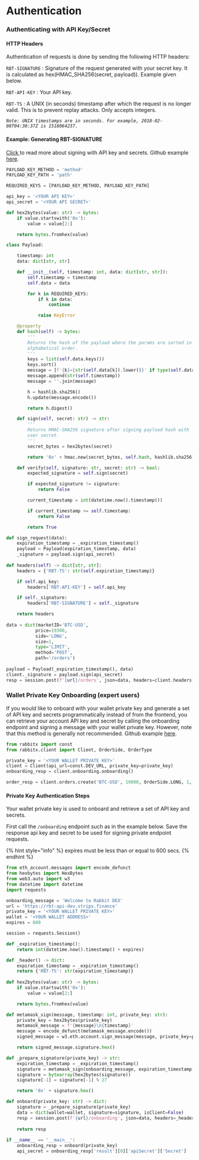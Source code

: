 # Authentication

### Authenticating with API Key/Secret

#### HTTP Headers

Authentication of requests is done by sending the following HTTP headers:

`RBT-SIGNATURE` : Signature of the request generated with your secret key. It is calculated as hex(HMAC\_SHA256(secret, payload)). Example given below.

`RBT-API-KEY` : Your API key.

`RBT-TS` : A UNIX (in seconds) timestamp after which the request is no longer valid. This is to prevent replay attacks. Only accepts integers.

_`Note: UNIX timestamps are in seconds. For example, 2018-02-08T04:30:37Z is 1518064237.`_

#### Example: Generating RBT-SIGNATURE

[Click ](../generate-your-api-keys/api-key-usage.md)to read more about signing with API key and secrets. Github example [here](https://github.com/rabbitx-io/rabbitx-python-client/blob/main/rabbitx/payload.py).&#x20;

```python
PAYLOAD_KEY_METHOD = 'method'
PAYLOAD_KEY_PATH = 'path'

REQUIRED_KEYS = [PAYLOAD_KEY_METHOD, PAYLOAD_KEY_PATH]

api_key = '<YOUR API KEY>'
api_secret = '<YOUR API SECRET>'

def hex2bytes(value: str) -> bytes:
    if value.startswith('0x'):
        value = value[2:]

    return bytes.fromhex(value)

class Payload:

    timestamp: int
    data: dict[str, str]

    def __init__(self, timestamp: int, data: dict[str, str]):
        self.timestamp = timestamp
        self.data = data

        for k in REQUIRED_KEYS:
            if k in data:
                continue

            raise KeyError

    @property
    def hash(self) -> bytes:
        '''
        Returns the hash of the payload where the params are sorted in 
        alphabetical order.
        '''
        keys = list(self.data.keys())
        keys.sort()
        message = [f'{k}={str(self.data[k]).lower()}' if type(self.data[k]) == bool else f'{k}={self.data[k]}' for k in keys]
        message.append(str(self.timestamp))
        message = ''.join(message)

        h = hashlib.sha256()
        h.update(message.encode())

        return h.digest()

    def sign(self, secret: str) -> str:
        '''
        Returns HMAC-SHA256 signature after signing payload hash with
        user secret. 
        '''
        secret_bytes = hex2bytes(secret)

        return '0x' + hmac.new(secret_bytes, self.hash, hashlib.sha256).hexdigest()

    def verify(self, signature: str, secret: str) -> bool:
        expected_signature = self.sign(secret)

        if expected_signature != signature:
            return False

        current_timestamp = int(datetime.now().timestamp())

        if current_timestamp >= self.timestamp:
            return False

        return True
```

```python
def sign_request(data):
    expiration_timestamp = _expiration_timestamp()
    payload = Payload(expiration_timestamp, data)
    _signature = payload.sign(api_secret)
    
def headers(self) -> dict[str, str]:
    headers = {'RBT-TS': str(self.expiration_timestamp)}

    if self.api_key:
        headers['RBT-API-KEY'] = self.api_key

    if self._signature:
        headers['RBT-SIGNATURE'] = self._signature

    return headers
        
data = dict(marketID='BTC-USD',
           price=19300,
           side='LONG', 
           size=1, 
           type='LIMIT', 
           method='POST', 
           path='/orders')
           
payload = Payload(_expiration_timestamp(), data)
client._signature = payload.sign(api_secret)
resp = session.post(f'{url}/orders', json=data, headers=client.headers()).json()
```

### Wallet Private Key Onboarding (expert users)

If you would like to onboard with your wallet private key and generate a set of API key and secrets programmatically instead of from the frontend, you can retrieve your account API key and secret by calling the onboarding endpoint and signing a message with your wallet private key. However, note that this method is generally not recommended. Github example [here](https://github.com/rabbitx-io/rabbitx-python-client/blob/main/rabbitx/client/endpoints/onboarding.py).&#x20;

```python
from rabbitx import const
from rabbitx.client import Client, OrderSide, OrderType

private_key = '<YOUR WALLET PRIVATE KEY>'
client = Client(api_url=const.DEV_URL, private_key=private_key)
onboarding_resp = client.onboarding.onboarding()

order_resp = client.orders.create('BTC-USD', 19000, OrderSide.LONG, 1, OrderType.LIMIT)
```

#### Private Key Authentication Steps

Your wallet private key is used to onboard and retrieve a set of API key and secrets.&#x20;

First call the `/onboarding` endpoint such as in the example below. Save the response api key and secret to be used for signing private endpoint requests.

{% hint style="info" %}
expires must be less than or equal to 600 secs.
{% endhint %}

```python
from eth_account.messages import encode_defunct
from hexbytes import HexBytes
from web3.auto import w3
from datetime import datetime
import requests

onboarding_message = 'Welcome to Rabbit DEX'
url = 'https://rbt-api-dev.strips.finance'
private_key = '<YOUR WALLET PRIVATE KEY>'
wallet = '<YOUR WALLET ADDRESS>'
expires = 600

session = requests.Session()

def _expiration_timestamp():
    return int(datetime.now().timestamp() + expires)

def _header() -> dict:
    expiration_timestamp = _expiration_timestamp()
    return {'RBT-TS': str(expiration_timestamp)}
    
def hex2bytes(value: str) -> bytes:
    if value.startswith('0x'):
        value = value[2:]

    return bytes.fromhex(value)

def metamask_sign(message, timestamp: int, private_key: str):
    private_key = hex2bytes(private_key)
    metamask_message = f'{message}\n{timestamp}'
    message = encode_defunct(metamask_message.encode())
    signed_message = w3.eth.account.sign_message(message, private_key=private_key)

    return signed_message.signature.hex()

def _prepare_signature(private_key) -> str:
    expiration_timestamp = _expiration_timestamp()
    signature = metamask_sign(onboarding_message, expiration_timestamp, private_key)
    signature = bytearray(hex2bytes(signature))
    signature[-1] = signature[-1] % 27

    return '0x' + signature.hex()

def onboard(private_key: str) -> dict:
    signature = _prepare_signature(private_key)
    data = dict(wallet=wallet, signature=signature, isClient=False)
    resp = session.post(f'{url}/onboarding', json=data, headers=_header()).json()
    
    return resp
    
if __name__ == '__main__':
    onboarding_resp = onboard(private_key)
    api_secret = onboarding_resp['result'][0]['apiSecret']['Secret']
```

